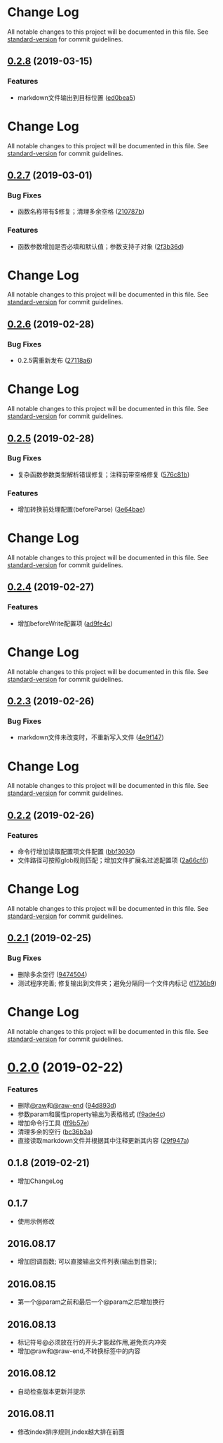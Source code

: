 # Change Log

All notable changes to this project will be documented in this file. See [standard-version](https://github.com/conventional-changelog/standard-version) for commit guidelines.

## [0.2.8](https://github.com/laomu1988/lazy-doc/compare/v0.2.7...v0.2.8) (2019-03-15)


### Features

* markdown文件输出到目标位置 ([ed0bea5](https://github.com/laomu1988/lazy-doc/commit/ed0bea5))



# Change Log

All notable changes to this project will be documented in this file. See [standard-version](https://github.com/conventional-changelog/standard-version) for commit guidelines.

## [0.2.7](https://github.com/laomu1988/lazy-doc/compare/v0.2.6...v0.2.7) (2019-03-01)


### Bug Fixes

* 函数名称带有$修复；清理多余空格 ([210787b](https://github.com/laomu1988/lazy-doc/commit/210787b))


### Features

* 函数参数增加是否必填和默认值；参数支持子对象 ([2f3b36d](https://github.com/laomu1988/lazy-doc/commit/2f3b36d))



# Change Log

All notable changes to this project will be documented in this file. See [standard-version](https://github.com/conventional-changelog/standard-version) for commit guidelines.

## [0.2.6](https://github.com/laomu1988/lazy-doc/compare/v0.2.5...v0.2.6) (2019-02-28)


### Bug Fixes

* 0.2.5需重新发布 ([27118a6](https://github.com/laomu1988/lazy-doc/commit/27118a6))



# Change Log

All notable changes to this project will be documented in this file. See [standard-version](https://github.com/conventional-changelog/standard-version) for commit guidelines.

## [0.2.5](https://github.com/laomu1988/lazy-doc/compare/v0.2.4...v0.2.5) (2019-02-28)


### Bug Fixes

* 复杂函数参数类型解析错误修复；注释前带空格修复 ([576c81b](https://github.com/laomu1988/lazy-doc/commit/576c81b))


### Features

* 增加转换前处理配置(beforeParse) ([3e64bae](https://github.com/laomu1988/lazy-doc/commit/3e64bae))



# Change Log

All notable changes to this project will be documented in this file. See [standard-version](https://github.com/conventional-changelog/standard-version) for commit guidelines.

## [0.2.4](https://github.com/laomu1988/lazy-doc/compare/v0.2.3...v0.2.4) (2019-02-27)


### Features

* 增加beforeWrite配置项 ([ad9fe4c](https://github.com/laomu1988/lazy-doc/commit/ad9fe4c))



# Change Log

All notable changes to this project will be documented in this file. See [standard-version](https://github.com/conventional-changelog/standard-version) for commit guidelines.

## [0.2.3](https://github.com/laomu1988/lazy-doc/compare/v0.2.2...v0.2.3) (2019-02-26)


### Bug Fixes

* markdown文件未改变时，不重新写入文件 ([4e9f147](https://github.com/laomu1988/lazy-doc/commit/4e9f147))



# Change Log

All notable changes to this project will be documented in this file. See [standard-version](https://github.com/conventional-changelog/standard-version) for commit guidelines.

## [0.2.2](https://github.com/laomu1988/lazy-doc/compare/v0.2.1...v0.2.2) (2019-02-26)


### Features

* 命令行增加读取配置项文件配置 ([bbf3030](https://github.com/laomu1988/lazy-doc/commit/bbf3030))
* 文件路径可按照glob规则匹配；增加文件扩展名过滤配置项 ([2a66cf6](https://github.com/laomu1988/lazy-doc/commit/2a66cf6))



# Change Log

All notable changes to this project will be documented in this file. See [standard-version](https://github.com/conventional-changelog/standard-version) for commit guidelines.

## [0.2.1](https://github.com/laomu1988/lazy-doc/compare/v0.2.0...v0.2.1) (2019-02-25)


### Bug Fixes

* 删除多余空行 ([9474504](https://github.com/laomu1988/lazy-doc/commit/9474504))
* 测试程序完善; 修复输出到文件夹；避免分隔同一个文件内标记 ([f1736b9](https://github.com/laomu1988/lazy-doc/commit/f1736b9))



# Change Log

All notable changes to this project will be documented in this file. See [standard-version](https://github.com/conventional-changelog/standard-version) for commit guidelines.

# [0.2.0](https://github.com/laomu1988/lazy-doc/compare/v0.1.8...v0.2.0) (2019-02-22)


### Features

* 删除[@raw](https://github.com/raw)和[@raw-end](https://github.com/raw-end) ([94d893d](https://github.com/laomu1988/lazy-doc/commit/94d893d))
* 参数param和属性property输出为表格格式 ([f9ade4c](https://github.com/laomu1988/lazy-doc/commit/f9ade4c))
* 增加命令行工具 ([ff9b57e](https://github.com/laomu1988/lazy-doc/commit/ff9b57e))
* 清理多余的空行 ([bc36b3a](https://github.com/laomu1988/lazy-doc/commit/bc36b3a))
* 直接读取markdown文件并根据其中注释更新其内容 ([29f947a](https://github.com/laomu1988/lazy-doc/commit/29f947a))

## 0.1.8 (2019-02-21)
* 增加ChangeLog

## 0.1.7
* 使用示例修改

## 2016.08.17
* 增加回调函数; 可以直接输出文件列表(输出到目录);

## 2016.08.15
* 第一个@param之前和最后一个@param之后增加换行

## 2016.08.13

* 标记符号@必须放在行的开头才能起作用,避免页内冲突
* 增加@raw和@raw-end,不转换标签中的内容

## 2016.08.12
* 自动检查版本更新并提示

## 2016.08.11
* 修改index排序规则,index越大排在前面